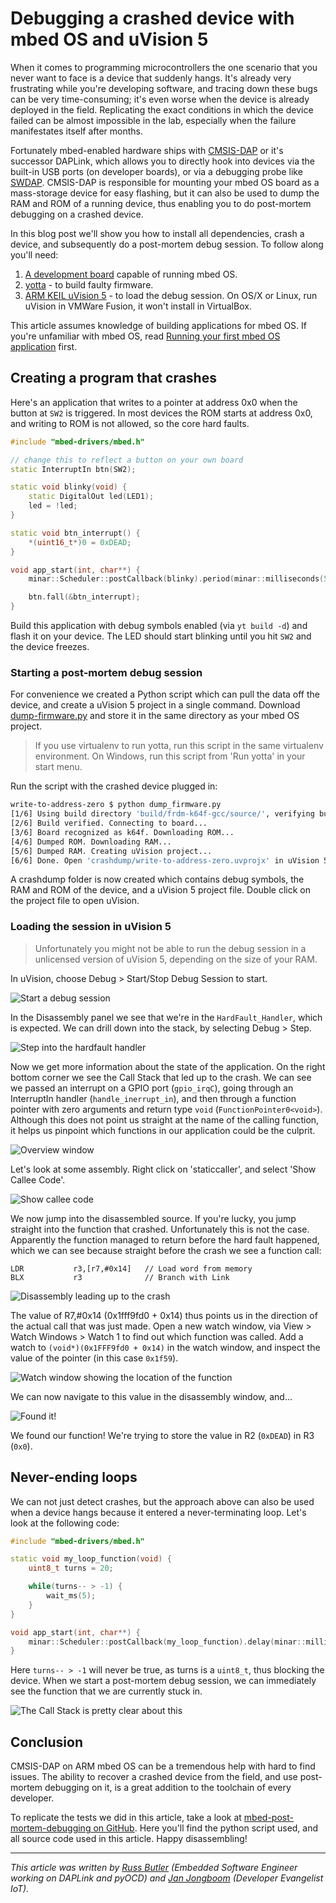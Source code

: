 # Debugging a crashed device with mbed OS and uVision 5

When it comes to programming microcontrollers the one scenario that you never want to face is a device that suddenly hangs. It's already very frustrating while you're developing software, and tracing down these bugs can be very time-consuming; it's even worse when the device is already deployed in the field. Replicating the exact conditions in which the device failed can be almost impossible in the lab, especially when the failure manifestates itself after months.

Fortunately mbed-enabled hardware ships with [CMSIS-DAP](https://developer.mbed.org/handbook/CMSIS-DAP) or it's successor DAPLink, which allows you to directly hook into devices via the built-in USB ports (on developer boards), or via a debugging probe like [SWDAP](https://developer.mbed.org/teams/mbed/wiki/SWDAP). CMSIS-DAP is responsible for mounting your mbed OS board as a mass-storage device for easy flashing, but it can also be used to dump the RAM and ROM of a running device, thus enabling you to do post-mortem debugging on a crashed device.

In this blog post we'll show you how to install all dependencies, crash a device, and subsequently do a post-mortem debug session. To follow along you'll need:

1. [A development board](https://www.mbed.com/en/development/hardware/boards/) capable of running mbed OS.
1. [yotta](http://yottadocs.mbed.com/#installing) - to build faulty firmware.
1. [ARM KEIL uVision 5](http://www2.keil.com/mdk5/install/) - to load the debug session. On OS/X or Linux, run uVision in VMWare Fusion, it won't install in VirtualBox.

This article assumes knowledge of building applications for mbed OS. If you're unfamiliar with mbed OS, read [Running your first mbed OS application](https://docs.mbed.com/docs/getting-started-mbed-os/en/latest/FirstProjectmbedOS/) first.

## Creating a program that crashes

Here's an application that writes to a pointer at address 0x0 when the button at `SW2` is triggered. In most devices the ROM starts at address 0x0, and writing to ROM is not allowed, so the core hard faults.

```cpp
#include "mbed-drivers/mbed.h"

// change this to reflect a button on your own board
static InterruptIn btn(SW2);

static void blinky(void) {
    static DigitalOut led(LED1);
    led = !led;
}

static void btn_interrupt() {
    *(uint16_t*)0 = 0xDEAD;
}

void app_start(int, char**) {
    minar::Scheduler::postCallback(blinky).period(minar::milliseconds(500));

    btn.fall(&btn_interrupt);
}
```

Build this application with debug symbols enabled (via `yt build -d`) and flash it on your device. The LED should start blinking until you hit `SW2` and the device freezes.

### Starting a post-mortem debug session

For convenience we created a Python script which can pull the data off the device, and create a uVision 5 project in a single command. Download [dump-firmware.py](https://github.com/janjongboom/mbed-post-mortem-debugging/blob/master/dump_firmware.py) and store it in the same directory as your mbed OS project.

> If you use virtualenv to run yotta, run this script in the same virtualenv environment. On Windows, run this script from 'Run yotta' in your start menu.

Run the script with the crashed device plugged in:

```bash
write-to-address-zero $ python dump_firmware.py
[1/6] Using build directory 'build/frdm-k64f-gcc/source/', verifying build...
[2/6] Build verified. Connecting to board...
[3/6] Board recognized as k64f. Downloading ROM...
[4/6] Dumped ROM. Downloading RAM...
[5/6] Dumped RAM. Creating uVision project...
[6/6] Done. Open 'crashdump/write-to-address-zero.uvprojx' in uVision 5 to debug.
```

A crashdump folder is now created which contains debug symbols, the RAM and ROM of the device, and a uVision 5 project file. Double click on the project file to open uVision.

### Loading the session in uVision 5

> Unfortunately you might not be able to run the debug session in a unlicensed version of uVision 5, depending on the size of your RAM.

In uVision, choose Debug > Start/Stop Debug Session to start.

![Start a debug session](assets/uvision1.png)

In the Disassembly panel we see that we're in the `HardFault_Handler`, which is expected. We can drill down into the stack, by selecting Debug > Step.

![Step into the hardfault handler](assets/uvision2.png)

Now we get more information about the state of the application. On the right bottom corner we see the Call Stack that led up to the crash. We can see we passed an interrupt on a GPIO port (`gpio_irqC`), going through an InterruptIn handler (`handle_inerrupt_in`), and then through a function pointer with zero arguments and return type `void` (`FunctionPointer0<void>`). Although this does not point us straight at the name of the calling function, it helps us pinpoint which functions in our application could be the culprit.

![Overview window](assets/uvision3.png)

Let's look at some assembly. Right click on 'staticcaller', and select 'Show Callee Code'.

![Show callee code](assets/uvision4.png)

We now jump into the disassembled source. If you're lucky, you jump straight into the function that crashed. Unfortunately this is not the case. Apparently the function managed to return before the hard fault happened, which we can see because straight before the crash we see a function call:

```
LDR           r3,[r7,#0x14]   // Load word from memory
BLX           r3              // Branch with Link
```

![Disassembly leading up to the crash](assets/uvision5.png)

The value of R7,#0x14 (0x1fff9fd0 + 0x14) thus points us in the direction of the actual call that was just made. Open a new watch window, via View > Watch Windows > Watch 1 to find out which function was called. Add a watch to `(void*)(0x1FFF9fd0 + 0x14)` in the watch window, and inspect the value of the pointer (in this case `0x1f59`).

![Watch window showing the location of the function](assets/uvision6.png)

 We can now navigate to this value in the disassembly window, and...

![Found it!](assets/uvision7.png)

We found our function! We're trying to store the value in R2 (`0xDEAD`) in R3 (`0x0`).

## Never-ending loops

We can not just detect crashes, but the approach above can also be used when a device hangs because it entered a never-terminating loop. Let's look at the following code:

```cpp
#include "mbed-drivers/mbed.h"

static void my_loop_function(void) {
    uint8_t turns = 20;

    while(turns-- > -1) {
        wait_ms(5);
    }
}

void app_start(int, char**) {
    minar::Scheduler::postCallback(my_loop_function).delay(minar::milliseconds(500));
}
```

Here `turns-- > -1` will never be true, as turns is a `uint8_t`, thus blocking the device. When we start a post-mortem debug session, we can immediately see the function that we are currently stuck in.

![The Call Stack is pretty clear about this](assets/uvision8.png)

## Conclusion

CMSIS-DAP on ARM mbed OS can be a tremendous help with hard to find issues. The ability to recover a crashed device from the field, and use post-mortem debugging on it, is a great addition to the toolchain of every developer.

To replicate the tests we did in this article, take a look at [mbed-post-mortem-debugging on GitHub](https://github.com/janjongboom/mbed-post-mortem-debugging). Here you'll find the python script used, and all source code used in this article. Happy disassembling!

---

*This article was written by [Russ Butler](https://github.com/c1728p9) (Embedded Software Engineer working on DAPLink and pyOCD) and [Jan Jongboom](https://twitter.com/janjongboom) (Developer Evangelist IoT).*
